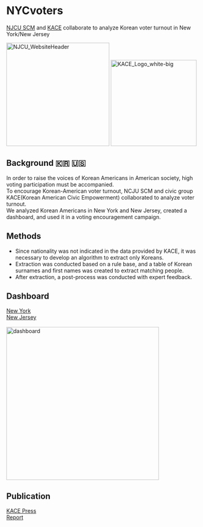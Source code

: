 # NYCvoters

[NJCU SCM](https://sites.google.com/view/njcuscm/) and [KACE](https://kace.org/) collaborate to analyze Korean voter turnout in New York/New Jersey  

<img src="https://github.com/user-attachments/assets/61d742de-7c90-4eff-80c6-c4c942d3c8b4" alt="NJCU_WebsiteHeader" width="270"/>
<img src="https://github.com/user-attachments/assets/84620feb-86e7-4f9c-bbd3-3ad1d85e7a82" alt="KACE_Logo_white-big" width="225"/>


## Background 🇰🇷 🇺🇸

In order to raise the voices of Korean Americans in American society, high voting participation must be accompanied. <br>
To encourage Korean-American voter turnout, NCJU SCM and civic group KACE(Korean American Civic Empowerment) collaborated to analyze voter turnout. <br>
We analyzed Korean Americans in New York and New Jersey, created a dashboard, and used it in a voting encouragement campaign.


## Methods

- Since nationality was not indicated in the data provided by KACE, it was necessary to develop an algorithm to extract only Koreans.
- Extraction was conducted based on a rule base, and a table of Korean surnames and first names was created to extract matching people.
- After extraction, a post-process was conducted with expert feedback.

## Dashboard

[New York](https://public.tableau.com/app/profile/jinsol.lee5333/viz/NYC_Voters_2022/NewYorkElections) <br>
[New Jersey](https://public.tableau.com/app/profile/jinsol.lee5333/viz/NewJersey_Koreanvote/12) <br><br>
<img width="400" alt="dashboard" src="https://github.com/user-attachments/assets/dcfa55ef-8317-4d98-b792-e25735cbe31f">


## Publication

[KACE Press](https://kace.org/2023/11/05/2022nykoramvdamap/) <br>
[Report](https://kace.org/wp-content/uploads/2023/11/2022_%ED%88%AC%ED%91%9C%EC%B0%B8%EC%97%AC%EC%8B%A4%ED%83%9C-%EB%B6%84%EC%84%9D-%EB%B3%B4%EA%B3%A0%EC%84%9C.pdf)
 
